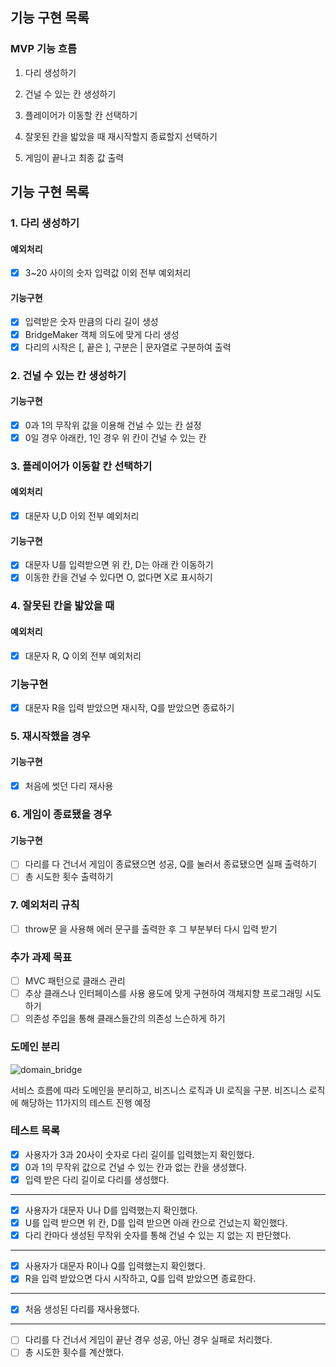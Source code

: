 ## 기능 구현 목록

### MVP 기능 흐름

1. 다리 생성하기

2. 건널 수 있는 칸 생성하기

3. 플레이어가 이동할 칸 선택하기

4. 잘못된 칸을 밟았을 때 재시작할지 종료할지 선택하기

5. 게임이 끝나고 최종 값 출력

## 기능 구현 목록

### 1. 다리 생성하기

#### 예외처리

- [x] 3~20 사이의 숫자 입력값 이외 전부 예외처리

#### 기능구현

- [x] 입력받은 숫자 만큼의 다리 길이 생성
- [x] BridgeMaker 객체 의도에 맞게 다리 생성
- [x] 다리의 시작은 [, 끝은 ], 구분은 | 문자열로 구분하여 출력

### 2. 건널 수 있는 칸 생성하기

#### 기능구현

- [x] 0과 1의 무작위 값을 이용해 건널 수 있는 칸 설정
- [x] 0일 경우 아래칸, 1인 경우 위 칸이 건널 수 있는 칸

### 3. 플레이어가 이동할 칸 선택하기

#### 예외처리

- [x] 대문자 U,D 이외 전부 예외처리

#### 기능구현

- [x] 대문자 U를 입력받으면 위 칸, D는 아래 칸 이동하기
- [x] 이동한 칸을 건널 수 있다면 O, 없다면 X로 표시하기

### 4. 잘못된 칸을 밟았을 때

#### 예외처리

- [x] 대문자 R, Q 이외 전부 예외처리

### 기능구현

- [x] 대문자 R을 입력 받았으면 재시작, Q를 받았으면 종료하기

### 5. 재시작했을 경우

#### 기능구현

- [x] 처음에 썻던 다리 재사용

### 6. 게임이 종료됐을 경우

#### 기능구현

- [ ] 다리를 다 건너서 게임이 종료됐으면 성공, Q를 눌러서 종료됐으면 실패 출력하기
- [ ] 총 시도한 횟수 출력하기

### 7. 예외처리 규칙

- [ ] throw문 을 사용해 에러 문구를 출력한 후 그 부분부터 다시 입력 받기

### 추가 과제 목표

- [ ] MVC 패턴으로 클래스 관리
- [ ] 추상 클래스나 인터페이스를 사용 용도에 맞게 구현하여 객체지향 프로그래밍 시도하기
- [ ] 의존성 주입을 통해 클래스들간의 의존성 느슨하게 하기

### 도메인 분리

![domain_bridge](https://user-images.githubusercontent.com/82035356/202850717-e3e52815-0d5a-4120-a8c8-d6ac6674d9c5.jpg)

서비스 흐름에 따라 도메인을 분리하고, 비즈니스 로직과 UI 로직을 구분.
비즈니스 로직에 해당하는 11가지의 테스트 진행 예정

### 테스트 목록

- [x] 사용자가 3과 20사이 숫자로 다리 길이를 입력했는지 확인했다.
- [x] 0과 1의 무작위 값으로 건널 수 있는 칸과 없는 칸을 생성했다.
- [x] 입력 받은 다리 길이로 다리를 생성했다.

---

- [x] 사용자가 대문자 U나 D를 입력했는지 확인했다.
- [x] U를 입력 받으면 위 칸, D를 입력 받으면 아래 칸으로 건넜는지 확인했다.
- [x] 다리 칸마다 생성된 무작위 숫자를 통해 건널 수 있는 지 없는 지 판단했다.

---

- [x] 사용자가 대문자 R이나 Q를 입력했는지 확인했다.
- [x] R을 입력 받았으면 다시 시작하고, Q를 입력 받았으면 종료한다.

---

- [x] 처음 생성된 다리를 재사용했다.

---

- [ ] 다리를 다 건너서 게임이 끝난 경우 성공, 아닌 경우 실패로 처리했다.
- [ ] 총 시도한 횟수를 계산했다.

